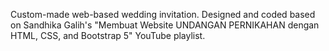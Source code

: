 Custom-made web-based wedding invitation. 
Designed and coded based on Sandhika Galih's "Membuat Website UNDANGAN PERNIKAHAN dengan HTML, CSS, and Bootstrap 5" YouTube playlist.
